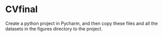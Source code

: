 # CVfinal

Create a python project in Pycharm, and then copy these files and all the datasets in the figures directory to the project. 
